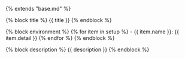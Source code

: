 {% extends "base.md" %}

{% block title %}
{{ title }}
{% endblock %}

{% block environment %}
    {% for item in setup %}
        - {{ item.name }}: {{ item.detail }}
    {% endfor %}
{% endblock %}

{% block description %}
{{ description }}
{% endblock %}
